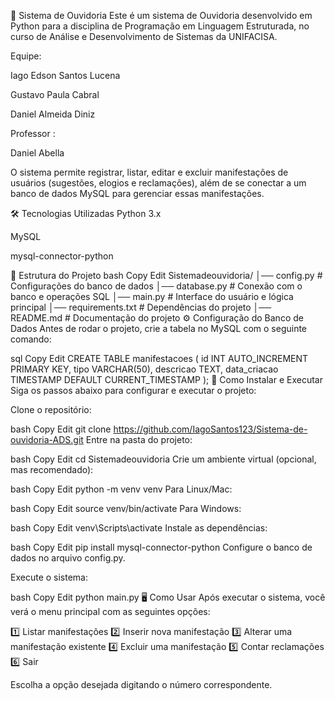 📌 Sistema de Ouvidoria
Este é um sistema de Ouvidoria desenvolvido em Python para a disciplina de Programação em Linguagem Estruturada, no curso de Análise e Desenvolvimento de Sistemas da UNIFACISA.

Equipe:

Iago Edson Santos Lucena

Gustavo Paula Cabral

Daniel Almeida Diniz

Professor :

Daniel Abella

O sistema permite registrar, listar, editar e excluir manifestações de usuários (sugestões, elogios e reclamações), além de se conectar a um banco de dados MySQL para gerenciar essas manifestações.

🛠 Tecnologias Utilizadas
Python 3.x

MySQL

mysql-connector-python

📂 Estrutura do Projeto
bash
Copy
Edit
Sistemadeouvidoria/
│── config.py            # Configurações do banco de dados
│── database.py          # Conexão com o banco e operações SQL
│── main.py              # Interface do usuário e lógica principal
│── requirements.txt     # Dependências do projeto
│── README.md            # Documentação do projeto
⚙️ Configuração do Banco de Dados
Antes de rodar o projeto, crie a tabela no MySQL com o seguinte comando:

sql
Copy
Edit
CREATE TABLE manifestacoes (
    id INT AUTO_INCREMENT PRIMARY KEY,
    tipo VARCHAR(50),
    descricao TEXT,
    data_criacao TIMESTAMP DEFAULT CURRENT_TIMESTAMP
);
🚀 Como Instalar e Executar
Siga os passos abaixo para configurar e executar o projeto:

Clone o repositório:

bash
Copy
Edit
git clone https://github.com/IagoSantos123/Sistema-de-ouvidoria-ADS.git
Entre na pasta do projeto:

bash
Copy
Edit
cd Sistemadeouvidoria
Crie um ambiente virtual (opcional, mas recomendado):

bash
Copy
Edit
python -m venv venv
Para Linux/Mac:

bash
Copy
Edit
source venv/bin/activate
Para Windows:

bash
Copy
Edit
venv\Scripts\activate
Instale as dependências:

bash
Copy
Edit
pip install mysql-connector-python
Configure o banco de dados no arquivo config.py.

Execute o sistema:

bash
Copy
Edit
python main.py
🖥 Como Usar
Após executar o sistema, você verá o menu principal com as seguintes opções:

1️⃣ Listar manifestações
2️⃣ Inserir nova manifestação
3️⃣ Alterar uma manifestação existente
4️⃣ Excluir uma manifestação
5️⃣ Contar reclamações
6️⃣ Sair

Escolha a opção desejada digitando o número correspondente.